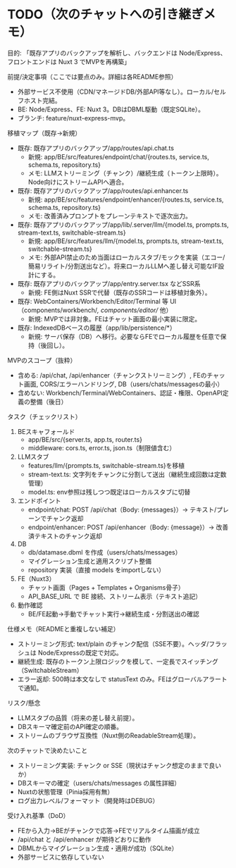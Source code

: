 # TODO（次のチャットへの引き継ぎメモ）

目的: 「既存アプリのバックアップを解析し、バックエンドは Node/Express、フロントエンドは Nuxt 3 でMVPを再構築」

前提/決定事項（ここでは要点のみ。詳細は各README参照）
- 外部サービス不使用（CDN/マネージドDB/外部API等なし）。ローカル/セルフホスト完結。
- BE: Node/Express、FE: Nuxt 3。DBはDBML駆動（既定SQLite）。
- ブランチ: feature/nuxt-express-mvp。

移植マップ（既存→新規）
- 既存: 既存アプリのバックアップ/app/routes/api.chat.ts
  - 新規: app/BE/src/features/endpoint/chat/{routes.ts, service.ts, schema.ts, repository.ts}
  - メモ: LLMストリーミング（チャンク）/継続生成（トークン上限時）。Node向けにストリームAPIへ適合。
- 既存: 既存アプリのバックアップ/app/routes/api.enhancer.ts
  - 新規: app/BE/src/features/endpoint/enhancer/{routes.ts, service.ts, schema.ts, repository.ts}
  - メモ: 改善済みプロンプトをプレーンテキストで逐次出力。
- 既存: 既存アプリのバックアップ/app/lib/.server/llm/{model.ts, prompts.ts, stream-text.ts, switchable-stream.ts}
  - 新規: app/BE/src/features/llm/{model.ts, prompts.ts, stream-text.ts, switchable-stream.ts}
  - メモ: 外部API禁止のため当面はローカルスタブ/モックを実装（エコー/簡易リライト/分割送出など）。将来ローカルLLMへ差し替え可能なIF設計にする。
- 既存: 既存アプリのバックアップ/app/entry.server.tsx などSSR系
  - 新規: FE側はNuxt SSRで代替（既存のSSRコードは移植対象外）。
- 既存: WebContainers/Workbench/Editor/Terminal 等 UI（components/workbench/*, components/editor/* 他）
  - 新規: MVPでは非対象。FEはチャット画面の最小実装に限定。
- 既存: IndexedDBベースの履歴（app/lib/persistence/*）
  - 新規: サーバ保存（DB）へ移行。必要ならFEでローカル履歴を任意で保持（後回し）。

MVPのスコープ（抜粋）
- 含める: /api/chat, /api/enhancer（チャンクストリーミング）, FEのチャット画面, CORS/エラーハンドリング, DB（users/chats/messagesの最小）
- 含めない: Workbench/Terminal/WebContainers、認証・権限、OpenAPI定義の整備（後日）

タスク（チェックリスト）
1) BEスキャフォールド
   - app/BE/src/{server.ts, app.ts, router.ts}
   - middleware: cors.ts, error.ts, json.ts（制限値含む）
2) LLMスタブ
   - features/llm/{prompts.ts, switchable-stream.ts}を移植
   - stream-text.ts: 文字列をチャンクに分割して送出（継続生成回数は定数管理）
   - model.ts: env参照は残しつつ既定はローカルスタブに切替
3) エンドポイント
   - endpoint/chat: POST /api/chat（Body: {messages}）→ テキスト/プレーンでチャンク返却
   - endpoint/enhancer: POST /api/enhancer（Body: {message}）→ 改善済テキストのチャンク返却
4) DB
   - db/datamase.dbml を作成（users/chats/messages）
   - マイグレーション生成と適用スクリプト整備
   - repository 実装（直接 models をimportしない）
5) FE（Nuxt3）
   - チャット画面（Pages + Templates + Organisms骨子）
   - API_BASE_URL で BE 接続、ストリーム表示（テキスト追記）
6) 動作確認
   - BE/FE起動→手動でチャット実行→継続生成・分割送出の確認

仕様メモ（READMEと重複しない補足）
- ストリーミング形式: text/plain のチャンク配信（SSE不要）。ヘッダ/フラッシュは Node/Expressの既定で対応。
- 継続生成: 既存のトークン上限ロジックを模して、一定長でスイッチング（SwitchableStream）
- エラー返却: 500時は本文なしで statusText のみ。FEはグローバルアラートで通知。

リスク/懸念
- LLMスタブの品質（将来の差し替え前提）。
- DBスキーマ確定前のAPI確定の順番。
- ストリームのブラウザ互換性（Nuxt側のReadableStream処理）。

次のチャットで決めたいこと
- ストリーミング実装: チャンク or SSE（現状はチャンク想定のままで良いか）
- DBスキーマの確定（users/chats/messages の属性詳細）
- Nuxtの状態管理（Pinia採用有無）
- ログ出力レベル/フォーマット（開発時はDEBUG）

受け入れ基準（DoD）
- FEから入力→BEがチャンクで応答→FEでリアルタイム描画が成立
- /api/chat と /api/enhancer が期待どおりに動作
- DBMLからマイグレーション生成・適用が成功（SQLite）
- 外部サービスに依存していない